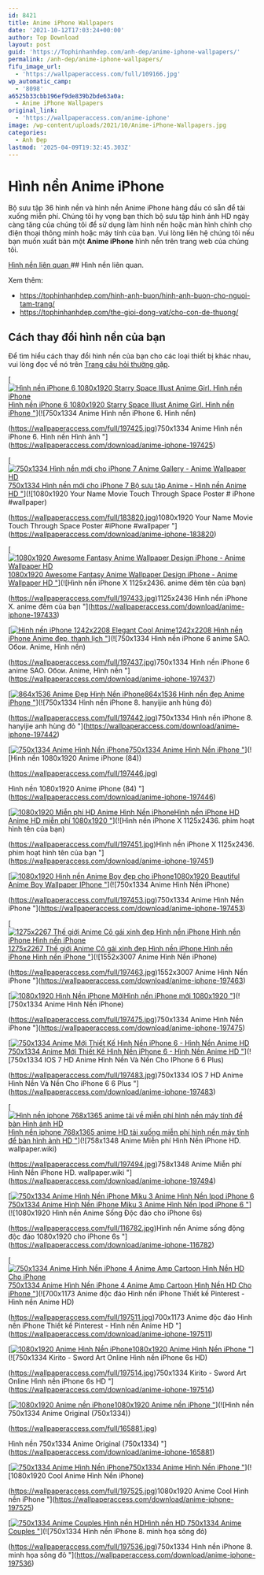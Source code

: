 ```yaml
---
id: 8421
title: Anime iPhone Wallpapers
date: '2021-10-12T17:03:24+00:00'
author: Top Download
layout: post
guid: 'https://Tophinhanhdep.com/anh-dep/anime-iphone-wallpapers/'
permalink: /anh-dep/anime-iphone-wallpapers/
fifu_image_url:
  - 'https://wallpaperaccess.com/full/109166.jpg'
wp_automatic_camp:
  - '8098'
a6525b33cbb196ef9de839b2bde63a0a:
  - Anime iPhone Wallpapers
original_link:
  - 'https://wallpaperaccess.com/anime-iphone'
image: /wp-content/uploads/2021/10/Anime-iPhone-Wallpapers.jpg
categories:
  - Ảnh Đẹp
lastmod: '2025-04-09T19:32:45.303Z'
---
```

# Hình nền Anime iPhone

Bộ sưu tập 36 hình nền và hình nền Anime iPhone hàng đầu có sẵn để tải xuống miễn phí. Chúng tôi hy vọng bạn thích bộ sưu tập hình ảnh HD ngày càng tăng của chúng tôi để sử dụng làm hình nền hoặc màn hình chính cho điện thoại thông minh hoặc máy tính của bạn. Vui lòng liên hệ chúng tôi nếu bạn muốn xuất bản một **Anime iPhone** hình nền trên trang web của chúng tôi.

[Hình nền liên quan ](#related) ## Hình nền liên quan.

   
 Xem thêm:

   
- <https://tophinhanhdep.com/hinh-anh-buon/hinh-anh-buon-cho-nguoi-tam-trang/>
- <https://tophinhanhdep.com/the-gioi-dong-vat/cho-con-de-thuong/>

## Cách thay đổi hình nền của bạn

Để tìm hiểu cách thay đổi hình nền của bạn cho các loại thiết bị khác nhau, vui lòng đọc về nó trên [Trang câu hỏi thường gặp](https://tophinhanhdep.com/faq/).

  
[[![Hình nền iPhone 6 1080x1920 Starry Space Illust Anime Girl.  Hình nền iPhone](https://wallpaperaccess.com/full/109166.jpg)Hình nền iPhone 6 1080x1920 Starry Space Illust Anime Girl. Hình nền iPhone "](https://wallpaperaccess.com/download/anime-iphone-109166)](![750x1334 Anime Hình nền iPhone 6.  Hình nền)

(https://wallpaperaccess.com/full/197425.jpg)750x1334 Anime Hình nền iPhone 6. Hình nền Hình ảnh "](https://wallpaperaccess.com/download/anime-iphone-197425)

[[![750x1334 Hình nền mới cho iPhone 7 Anime Gallery - Anime Wallpaper HD](https://wallpaperaccess.com/full/197426.jpg)750x1334 Hình nền mới cho iPhone 7 Bộ sưu tập Anime - Hình nền Anime HD "](https://wallpaperaccess.com/download/anime-iphone-197426)](![1080x1920 Your Name Movie Touch Through Space Poster # iPhone #wallpaper)

(https://wallpaperaccess.com/full/183820.jpg)1080x1920 Your Name Movie Touch Through Space Poster #iPhone #wallpaper "](https://wallpaperaccess.com/download/anime-iphone-183820)

[[![1080x1920 Awesome Fantasy Anime Wallpaper Design iPhone - Anime Wallpaper HD](https://wallpaperaccess.com/full/197430.jpg)1080x1920 Awesome Fantasy Anime Wallpaper Design iPhone - Anime Wallpaper HD "](https://wallpaperaccess.com/download/anime-iphone-197430)](![Hình nền iPhone X 1125x2436.  anime đêm tên của bạn)

(https://wallpaperaccess.com/full/197433.jpg)1125x2436 Hình nền iPhone X. anime đêm của bạn "](https://wallpaperaccess.com/download/anime-iphone-197433)

[[![Hình nền iPhone 1242x2208 Elegant Cool Anime](https://wallpaperaccess.com/full/197435.jpg)1242x2208 Hình nền iPhone Anime đẹp, thanh lịch "](https://wallpaperaccess.com/download/anime-iphone-197435)](![750x1334 Hình nền iPhone 6 anime SAO.  Обои.  Anime, Hình nền)

(https://wallpaperaccess.com/full/197437.jpg)750x1334 Hình nền iPhone 6 anime SAO. Обои. Anime, Hình nền "](https://wallpaperaccess.com/download/anime-iphone-197437)

[[![864x1536 Anime Đẹp Hình Nền iPhone](https://wallpaperaccess.com/full/197438.jpg)864x1536 Hình nền đẹp Anime iPhone "](https://wallpaperaccess.com/download/anime-iphone-197438)](![750x1334 Hình nền iPhone 8.  hanyijie anh hùng đỏ)

(https://wallpaperaccess.com/full/197442.jpg)750x1334 Hình nền iPhone 8. hanyijie anh hùng đỏ "](https://wallpaperaccess.com/download/anime-iphone-197442)

[[![750x1334 Anime Hình Nền iPhone](https://wallpaperaccess.com/full/197443.jpg)750x1334 Anime Hình Nền iPhone "](https://wallpaperaccess.com/download/anime-iphone-197443)](![Hình nền 1080x1920 Anime iPhone (84))

(https://wallpaperaccess.com/full/197446.jpg)

Hình nền 1080x1920 Anime iPhone (84) "](https://wallpaperaccess.com/download/anime-iphone-197446)

[[![1080x1920 Miễn phí HD Anime Hình Nền iPhone](https://wallpaperaccess.com/full/197447.jpg)Hình nền iPhone HD Anime HD miễn phí 1080x1920 "](https://wallpaperaccess.com/download/anime-iphone-197447)](![Hình nền iPhone X 1125x2436.  phim hoạt hình tên của bạn)

(https://wallpaperaccess.com/full/197451.jpg)Hình nền iPhone X 1125x2436. phim hoạt hình tên của bạn "](https://wallpaperaccess.com/download/anime-iphone-197451)

[[![1080x1920 Hình nền Anime Boy đẹp cho iPhone](https://wallpaperaccess.com/full/116951.jpg)1080x1920 Beautiful Anime Boy Wallpaper IPhone "](https://wallpaperaccess.com/download/anime-iphone-116951)](![750x1334 Anime Hình Nền iPhone)

(https://wallpaperaccess.com/full/197453.jpg)750x1334 Anime Hình Nền iPhone "](https://wallpaperaccess.com/download/anime-iphone-197453)

[[![1275x2267 Thế giới Anime Cô gái xinh đẹp Hình nền iPhone Hình nền iPhone Hình nền iPhone](https://wallpaperaccess.com/full/197455.jpg)1275x2267 Thế giới Anime Cô gái xinh đẹp Hình nền iPhone Hình nền iPhone Hình nền iPhone "](https://wallpaperaccess.com/download/anime-iphone-197455)](![1552x3007 Anime Hình Nền iPhone)

(https://wallpaperaccess.com/full/197463.jpg)1552x3007 Anime Hình Nền iPhone "](https://wallpaperaccess.com/download/anime-iphone-197463)

[[![1080x1920 Hình Nền iPhone Mới](https://wallpaperaccess.com/full/197473.jpg)Hình nền iPhone mới 1080x1920 "](https://wallpaperaccess.com/download/anime-iphone-197473)](![750x1334 Anime Hình Nền iPhone)

(https://wallpaperaccess.com/full/197475.jpg)750x1334 Anime Hình Nền iPhone "](https://wallpaperaccess.com/download/anime-iphone-197475)

[[![750x1334 Anime Mới Thiết Kế Hình Nền iPhone 6 - Hình Nền Anime HD](https://wallpaperaccess.com/full/197478.jpg)750x1334 Anime Mới Thiết Kế Hình Nền iPhone 6 - Hình Nền Anime HD "](https://wallpaperaccess.com/download/anime-iphone-197478)](![750x1334 IOS 7 HD Anime Hình Nền Và Nền Cho IPhone 6 6 Plus)

(https://wallpaperaccess.com/full/197483.jpg)750x1334 IOS 7 HD Anime Hình Nền Và Nền Cho iPhone 6 6 Plus "](https://wallpaperaccess.com/download/anime-iphone-197483)

[[![Hình nền iphone 768x1365 anime tải về miễn phí hình nền máy tính để bàn Hình ảnh HD](https://wallpaperaccess.com/full/197490.jpg)Hình nền iphone 768x1365 anime HD tải xuống miễn phí hình nền máy tính để bàn hình ảnh HD "](https://wallpaperaccess.com/download/anime-iphone-197490)](![758x1348 Anime Miễn phí Hình Nền iPhone HD.  wallpaper.wiki)

(https://wallpaperaccess.com/full/197494.jpg)758x1348 Anime Miễn phí Hình Nền iPhone HD. wallpaper.wiki "](https://wallpaperaccess.com/download/anime-iphone-197494)

[[![750x1334 Anime Hình Nền iPhone Miku 3 Anime Hình Nền Ipod iPhone 6](https://wallpaperaccess.com/full/197497.jpg)750x1334 Anime Hình Nền iPhone Miku 3 Anime Hình Nền Ipod iPhone 6 "](https://wallpaperaccess.com/download/anime-iphone-197497)](![1080x1920 Hình nền Anime Sống Độc đáo cho iPhone 6s)

(https://wallpaperaccess.com/full/116782.jpg)Hình nền Anime sống động độc đáo 1080x1920 cho iPhone 6s "](https://wallpaperaccess.com/download/anime-iphone-116782)

[[![750x1334 Anime Hình Nền iPhone 4 Anime Amp Cartoon Hình Nền HD Cho iPhone](https://wallpaperaccess.com/full/197508.jpg)750x1334 Anime Hình Nền iPhone 4 Anime Amp Cartoon Hình Nền HD Cho iPhone "](https://wallpaperaccess.com/download/anime-iphone-197508)](![700x1173 Anime độc ​​đáo Hình nền iPhone Thiết kế Pinterest - Hình nền Anime HD)

(https://wallpaperaccess.com/full/197511.jpg)700x1173 Anime độc ​​đáo Hình nền iPhone Thiết kế Pinterest - Hình nền Anime HD "](https://wallpaperaccess.com/download/anime-iphone-197511)

[[![1080x1920 Anime Hình Nền iPhone](https://wallpaperaccess.com/full/197512.jpg)1080x1920 Anime Hình Nền iPhone "](https://wallpaperaccess.com/download/anime-iphone-197512)](![750x1334 Kirito - Sword Art Online Hình nền iPhone 6s HD)

(https://wallpaperaccess.com/full/197514.jpg)750x1334 Kirito - Sword Art Online Hình nền iPhone 6s HD "](https://wallpaperaccess.com/download/anime-iphone-197514)

[[![1080x1920 Anime nền iPhone](https://wallpaperaccess.com/full/197516.jpg)1080x1920 Anime nền iPhone "](https://wallpaperaccess.com/download/anime-iphone-197516)](![Hình nền 750x1334 Anime Original (750x1334))

(https://wallpaperaccess.com/full/165881.jpg)

Hình nền 750x1334 Anime Original (750x1334) "](https://wallpaperaccess.com/download/anime-iphone-165881)

[[![750x1334 Anime Hình Nền iPhone](https://wallpaperaccess.com/full/197522.jpg)750x1334 Anime Hình Nền iPhone "](https://wallpaperaccess.com/download/anime-iphone-197522)](![1080x1920 Cool Anime Hình Nền iPhone)

(https://wallpaperaccess.com/full/197525.jpg)1080x1920 Anime Cool Hình nền iPhone "](https://wallpaperaccess.com/download/anime-iphone-197525)

[[![750x1334 Anime Couples Hình nền HD](https://wallpaperaccess.com/full/197527.jpg)Hình nền HD 750x1334 Anime Couples "](https://wallpaperaccess.com/download/anime-iphone-197527)](![750x1334 Hình nền iPhone 8.  minh họa sông đỏ)

(https://wallpaperaccess.com/full/197536.jpg)750x1334 Hình nền iPhone 8. minh họa sông đỏ "](https://wallpaperaccess.com/download/anime-iphone-197536)
